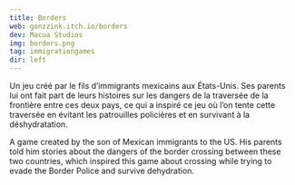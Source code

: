 ```yaml
---
title: Borders
web: gonzzink.itch.io/borders
dev: Macua Studios
img: borders.png
tag: immigrationgames
dir: left
---
```

Un jeu créé par le fils d’immigrants mexicains aux États-Unis. Ses parents lui ont fait part de leurs histoires sur les dangers de la traversée de la frontière entre ces deux pays, ce qui a inspiré ce jeu où l’on tente cette traversée en évitant les patrouilles policières et en survivant à la déshydratation.

A game created by the son of Mexican immigrants to the US. His parents told him stories about the dangers of the border crossing between these two countries, which inspired this game about crossing while trying to evade the Border Police and survive dehydration.
